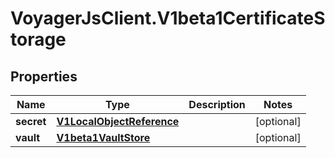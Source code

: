 # VoyagerJsClient.V1beta1CertificateStorage

## Properties
Name | Type | Description | Notes
------------ | ------------- | ------------- | -------------
**secret** | [**V1LocalObjectReference**](V1LocalObjectReference.md) |  | [optional] 
**vault** | [**V1beta1VaultStore**](V1beta1VaultStore.md) |  | [optional] 


